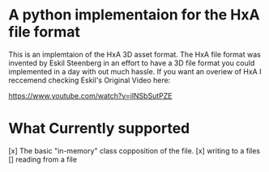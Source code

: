 # A python implementaion for the HxA file format
This is an implemtaion of the HxA 3D asset format.
The HxA file format was invented by Eskil Steenberg
in an effort to have a 3D file format you could 
implemented in a day with out much hassle. If you want
an overiew of HxA I reccemend checking Eskil's Original
Video here: 

https://www.youtube.com/watch?v=jlNSbSutPZE

# What Currently supported
[x] The basic "in-memory" class copposition of the file.
[x] writing to a files
[] reading from a file